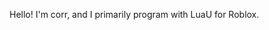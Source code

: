 Hello!
I'm corr, and I primarily program with LuaU for Roblox.


<!---
corrionw/corrionw is a ✨ special ✨ repository because its `README.md` (this file) appears on your GitHub profile.
You can click the Preview link to take a look at your changes.
--->
